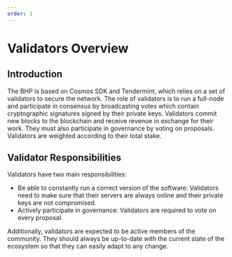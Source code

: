 ```yaml
---
order: 1
---
```


# Validators Overview
## Introduction

The BHP is based on Cosmos SDK and Tendermint, which relies on a set of validators to secure the network. The role of validators is to run a full-node and participate in consensus by broadcasting votes which contain cryptographic signatures signed by their private keys. Validators commit new blocks to the blockchain and receive revenue in exchange for their work. They must also participate in governance by voting on proposals. Validators are weighted according to their total stake.

## Validator Responsibilities

Validators have two main responsibilities:

- Be able to constantly run a correct version of the software: Validators need to make sure that their servers are always online and their private keys are not compromised.
- Actively participate in governance: Validators are required to vote on every proposal.

Additionally, validators are expected to be active members of the community. They should always be up-to-date with the current state of the ecosystem so that they can easily adapt to any change.
